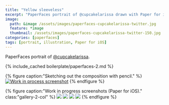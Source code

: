 ```yaml
---
title: "Yellow sleeveless"
excerpt: "PaperFaces portrait of @cupcakelarissa drawn with Paper for iOS on an iPad."
image: 
  path: &image /assets/images/paperfaces-cupcakelarissa-twitter.jpg 
  feature: *image
  thumbnail: /assets/images/paperfaces-cupcakelarissa-twitter-150.jpg
categories: [paperfaces]
tags: [portrait, illustration, Paper for iOS]
---
```


PaperFaces portrait of <a href="https://twitter.com/cupcakelarissa">@cupcakelarissa</a>.

{% include_cached boilerplate/paperfaces-2.md %}

{% figure caption:"Sketching out the composition with pencil." %}
[![Work in process screenshot](/assets/images/paperfaces-cupcakelarissa-process-1-750.jpg)](/assets/images/paperfaces-cupcakelarissa-process-1-lg.jpg)
{% endfigure %}

{% figure caption:"Work in progress screenshots (Paper for iOS)." class:"gallery-2-col" %}
[![](/assets/images/paperfaces-cupcakelarissa-process-2-600.jpg)](/assets/images/paperfaces-cupcakelarissa-process-2-lg.jpg)
[![](/assets/images/paperfaces-cupcakelarissa-process-3-600.jpg)](/assets/images/paperfaces-cupcakelarissa-process-3-lg.jpg)
[![](/assets/images/paperfaces-cupcakelarissa-process-4-600.jpg)](/assets/images/paperfaces-cupcakelarissa-process-4-lg.jpg)
[![](/assets/images/paperfaces-cupcakelarissa-process-5-600.jpg)](/assets/images/paperfaces-cupcakelarissa-process-5-lg.jpg)
{% endfigure %}
